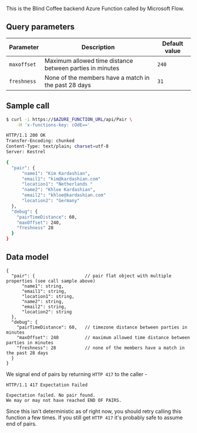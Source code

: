This is the Blind Coffee backend Azure Function called by Microsoft Flow.

## Query parameters

| Parameter   | Description | Default value |
| ----------- | ----------- | ------------- |
| `maxoffset` | Maximum allowed time distance between parties in minutes | `240` |
| `freshness` | None of the members have a match in the past 28 days | `31` |

## Sample call

```bash
$ curl -i https://$AZURE_FUNCTION_URL/api/Pair \
    -H 'x-functions-key: cOdE=='

HTTP/1.1 200 OK
Transfer-Encoding: chunked
Content-Type: text/plain; charset=utf-8
Server: Kestrel

{
  "pair": {
      "name1": "Kim Kardashian",
      "email1": "kim@kardashian.com"
      "location1": "Netherlands "
      "name2": "Khloe Kardashian",
      "email2": "khloe@kardashian.com"
      "location2": "Germany"
  },
  "debug": {
    "pairTimeDistance": 60,
    "maxOffset": 240,
    "freshness" 28
  }
}
```

## Data model

```
{
  "pair": {                   // pair flat object with multiple properties (see call sample above)
      "name1": string,
      "email1": string,
      "location1": string,
      "name2": string,
      "email2": string,
      "location2": string
  },
  "debug": {
    "pairTimeDistance": 60,   // timezone distance between parties in minutes
    "maxOffset": 240          // maximum allowed time distance between parties in minutes
    "freshness": 28           // none of the members have a match in the past 28 days
  }
}
```

We signal end of pairs by returning `HTTP 417` to the caller -
```
HTTP/1.1 417 Expectation Failed

Expectation failed. No pair found.
We may or may not have reached END OF PAIRS.
```

Since this isn't deterministic as of right now, you should retry calling this function a few times.
If you still get `HTTP 417` it's probably safe to assume end of pairs.